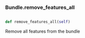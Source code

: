 ### Bundle.remove_features_all

```py

def remove_features_all(self)

```



Remove all features from the bundle

